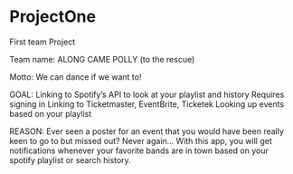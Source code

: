 # ProjectOne
First team Project

Team name: ALONG CAME POLLY (to the rescue)

Motto: We can dance if we want to!

GOAL:
Linking to Spotify’s API to look at your playlist and history
Requires signing in
Linking to Ticketmaster, EventBrite, Ticketek
Looking up events based on your playlist

REASON: 
Ever seen a poster for an event that you would have been really keen to go to but missed out? Never again… With this app, you will get notifications whenever your favorite bands are in town based on your spotify playlist or search history.

